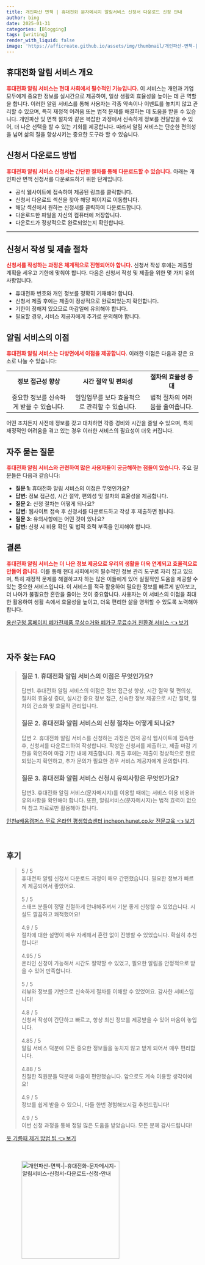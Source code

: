 ```yaml
---
title: 개인파산 면책 | 휴대전화 문자메시지 알림서비스 신청서 다운로드 신청 안내
author: bing
date: 2025-01-31
categories: [Blogging]
tags: [writing]
render_with_liquid: false
image: 'https://afficreate.github.io/assets/img/thumbnail/개인파산-면책-|-휴대전화-문자메시지-알림서비스-신청서-다운로드-신청-안내.webp'
---
```



<h2 id='휴대전화 알림 서비스 개요'>휴대전화 알림 서비스 개요</h2>

<p><b><span style="color: #ee2323;">휴대전화 알림 서비스는 현대 사회에서 필수적인 기능입니다.</span></b> 이 서비스는 개인과 기업 모두에게 중요한 정보를 실시간으로 제공하여, 일상 생활의 효율성을 높이는 데 큰 역할을 합니다. 이러한 알림 서비스를 통해 사용자는 각종 약속이나 이벤트를 놓치지 않고 관리할 수 있으며, 특히 재정적 어려움 또는 법적 문제를 해결하는 데 도움을 받을 수 있습니다. 개인파산 및 면책 절차와 같은 복잡한 과정에서 신속하게 정보를 전달받을 수 있어, 더 나은 선택을 할 수 있는 기회를 제공합니다. 따라서 알림 서비스는 단순한 편의성을 넘어 삶의 질을 향상시키는 중요한 도구라 할 수 있습니다.</p>

<h2 id='신청서 다운로드 방법'>신청서 다운로드 방법</h2>

<p><b><span style="color: #ee2323;">휴대전화 알림 서비스 신청서는 간단한 절차를 통해 다운로드할 수 있습니다.</span></b> 아래는 개인파산 면책 신청서를 다운로드하기 위한 단계입니다.</p>

<ul>
    <li>공식 웹사이트에 접속하여 제공된 링크를 클릭합니다.</li>
    <li>신청서 다운로드 섹션을 찾아 해당 페이지로 이동합니다.</li>
    <li>해당 섹션에서 원하는 신청서를 클릭하여 다운로드합니다.</li>
    <li>다운로드한 파일을 자신의 컴퓨터에 저장합니다.</li>
    <li>다운로드가 정상적으로 완료되었는지 확인합니다.</li>
</ul>

<hr />

<h2 id='신청서 작성 및 제출 절차'>신청서 작성 및 제출 절차</h2>

<p><b><span style="color: #ee2323;">신청서를 작성하는 과정은 체계적으로 진행되어야 합니다.</span></b> 신청서 작성 후에는 제출할 계획을 세우고 기한에 맞춰야 합니다. 다음은 신청서 작성 및 제출을 위한 몇 가지 유의사항입니다.</p>

<ul>
    <li>휴대전화 번호와 개인 정보를 정확히 기재해야 합니다.</li>
    <li>신청서 제출 후에는 제출이 정상적으로 완료되었는지 확인합니다.</li>
    <li>기한이 정해져 있으므로 마감일에 유의해야 합니다.</li>
    <li>필요할 경우, 서비스 제공자에게 추가로 문의해야 합니다.</li>
</ul>

<h2 id='알림 서비스의 이점'>알림 서비스의 이점</h2>

<p><b><span style="color: #ee2323;">휴대전화 알림 서비스는 다방면에서 이점을 제공합니다.</span></b> 이러한 이점은 다음과 같은 요소로 나눌 수 있습니다:</p>

<table>
    <tr>
        <td style="text-align: center; height: 17px;"><b>정보 접근성 향상</b></td>
        <td style="text-align: center; height: 17px;"><b>시간 절약 및 편의성</b></td>
        <td style="text-align: center; height: 17px;"><b>절차의 효율성 증대</b></td>
    </tr>
    <tr>
        <td style="text-align: center; height: 17px;">중요한 정보를 신속하게 받을 수 있습니다.</td>
        <td style="text-align: center; height: 17px;">일일업무를 보다 효율적으로 관리할 수 있습니다.</td>
        <td style="text-align: center; height: 17px;">법적 절차의 어려움을 줄여줍니다.</td>
    </tr>
</table>

<p>어떤 조치든지 사전에 정보를 갖고 대처하면 각종 경비와 시간을 줄일 수 있으며, 특히 재정적인 어려움을 겪고 있는 경우 이러한 서비스의 필요성이 더욱 커집니다.</p>

<h2 id='자주 묻는 질문'>자주 묻는 질문</h2>

<p><b><span style="color: #ee2323;">휴대전화 알림 서비스와 관련하여 많은 사용자들이 궁금해하는 점들이 있습니다.</span></b> 주요 질문들은 다음과 같습니다:</p>

<ul>
    <li><b>질문 1:</b> 휴대전화 알림 서비스의 이점은 무엇인가요?</li>
    <li><b>답변:</b> 정보 접근성, 시간 절약, 편의성 및 절차의 효율성을 제공합니다.</li>
    <li><b>질문 2:</b> 신청 절차는 어떻게 되나요?</li>
    <li><b>답변:</b> 웹사이트 접속 후 신청서를 다운로드하고 작성 후 제출하면 됩니다.</li>
    <li><b>질문 3:</b> 유의사항에는 어떤 것이 있나요?</li>
    <li><b>답변:</b> 신청 시 비용 확인 및 법적 효력 부족을 인지해야 합니다.</li>
</ul>

<h2 id='결론'>결론</h2>

<p><b><span style="color: #ee2323;">휴대전화 알림 서비스는 더 나은 정보 제공으로 우리의 생활을 더욱 연계되고 효율적으로 만들어 줍니다.</span></b> 이를 통해 현대 사회에서의 필수적인 정보 관리 도구로 자리 잡고 있으며, 특히 재정적 문제를 해결하고자 하는 많은 이들에게 있어 실질적인 도움을 제공할 수 있는 중요한 서비스입니다. 이 서비스를 적극 활용하여 필요한 정보를 빠르게 받아보고, 더 나아가 불필요한 혼란을 줄이는 것이 중요합니다. 사용자는 이 서비스의 이점을 최대한 활용하여 생활 속에서 효율성을 높이고, 더욱 편리한 삶을 영위할 수 있도록 노력해야 합니다.</p>


<p><a class="click-button" title="용산구청 홈페이지 폐가전제품 무상수거와 폐가구 무료수거 친환경 서비스" href="https://afficreate.github.io/posts/%EC%9A%A9%EC%82%B0%EA%B5%AC%EC%B2%AD-%ED%99%88%ED%8E%98%EC%9D%B4%EC%A7%80-%ED%8F%90%EA%B0%80%EC%A0%84%EC%A0%9C%ED%92%88-%EB%AC%B4%EC%83%81%EC%88%98%EA%B1%B0%EC%99%80-%ED%8F%90%EA%B0%80%EA%B5%AC-%EB%AC%B4%EB%A3%8C%EC%88%98%EA%B1%B0-%EC%B9%9C%ED%99%98%EA%B2%BD-%EC%84%9C%EB%B9%84%EC%8A%A4/" rel="dofollow">용산구청 홈페이지 폐가전제품 무상수거와 폐가구 무료수거 친환경 서비스 👈 보기</a></p><br>
<h2 id='자주_찾는_FAQ'>자주 찾는 FAQ</h2>
<div itemscope="" itemtype="https://schema.org/FAQPage"> 
<blockquote> 
<div itemscope="" itemprop="mainEntity" itemtype="https://schema.org/Question"> 
<h3 itemprop="name">질문 1. 휴대전화 알림 서비스의 이점은 무엇인가요?</h3> 
<div itemscope="" itemprop="acceptedAnswer" itemtype="https://schema.org/Answer"> 
<span itemprop="text"> 
<p>답변1. 휴대전화 알림 서비스의 이점은 정보 접근성 향상, 시간 절약 및 편의성, 절차의 효율성 증대, 실시간 중요 정보 접근, 신속한 정보 제공으로 시간 절약, 절차의 간소화 및 효율적 관리입니다.</p> 
</span> 
</div> 
</div> 

<div itemscope="" itemprop="mainEntity" itemtype="https://schema.org/Question"> 
<h3 itemprop="name">질문 2. 휴대전화 알림 서비스의 신청 절차는 어떻게 되나요?</h3> 
<div itemscope="" itemprop="acceptedAnswer" itemtype="https://schema.org/Answer"> 
<span itemprop="text"> 
<p>답변 2. 휴대전화 알림 서비스를 신청하는 과정은 먼저 공식 웹사이트에 접속한 후, 신청서를 다운로드하여 작성합니다. 작성한 신청서를 제출하고, 제출 마감 기한을 확인하여 마감 기한 내에 제출합니다. 제출 후에는 제출이 정상적으로 완료되었는지 확인하고, 추가 문의가 필요한 경우 서비스 제공자에게 문의합니다.</p> 
</span> 
</div> 
</div> 

<div itemscope="" itemprop="mainEntity" itemtype="https://schema.org/Question"> 
<h3 itemprop="name">질문 3. 휴대전화 알림 서비스 신청시 유의사항은 무엇인가요?</h3> 
<div itemscope="" itemprop="acceptedAnswer" itemtype="https://schema.org/Answer"> 
<span itemprop="text"> 
<p>답변3. 휴대전화 알림 서비스(문자메시지)를 이용할 때에는 서비스 이용 비용과 유의사항을 확인해야 합니다. 또한, 알림서비스(문자메시지)는 법적 효력이 없으며 참고 자료로만 활용해야 합니다.</p> 
</span> 
</div> 
</div> 
</blockquote> 
</div>
<p><a class="click-button" title="인천e배움캠퍼스 무료 온라인 평생학습센터 incheon.hunet.co.kr 전문교육" href="https://afficreate.github.io/posts/%EC%9D%B8%EC%B2%9Ce%EB%B0%B0%EC%9B%80%EC%BA%A0%ED%8D%BC%EC%8A%A4-%EB%AC%B4%EB%A3%8C-%EC%98%A8%EB%9D%BC%EC%9D%B8-%ED%8F%89%EC%83%9D%ED%95%99%EC%8A%B5%EC%84%BC%ED%84%B0-incheon.hunet.co.kr-%EC%A0%84%EB%AC%B8%EA%B5%90%EC%9C%A1/" rel="dofollow">인천e배움캠퍼스 무료 온라인 평생학습센터 incheon.hunet.co.kr 전문교육 👈 보기</a></p><br>
<h2 id='후기'>후기</h2>
<div itemscope itemtype="https://schema.org/Product">
  <blockquote>
  <div itemprop="review" itemscope itemtype="https://schema.org/Review">
      <div itemprop="reviewRating" itemscope itemtype="https://schema.org/Rating"> <span itemprop="ratingValue">5</span> / <span itemprop="bestRating">5</span> </div>
      <span itemprop="reviewBody">휴대전화 알림 신청서 다운로드 과정이 매우 간편했습니다. 필요한 정보가 빠르게 제공되어서 좋았어요.</span>
  </div>
  <br>
  <div itemprop="review" itemscope itemtype="https://schema.org/Review">
      <div itemprop="reviewRating" itemscope itemtype="https://schema.org/Rating"> <span itemprop="ratingValue">5</span> / <span itemprop="bestRating">5</span> </div>
      <span itemprop="reviewBody">스태프 분들이 정말 친절하게 안내해주셔서 기분 좋게 신청할 수 있었습니다. 시설도 깔끔하고 쾌적했어요!</span>
  </div>
  <br>
  <div itemprop="review" itemscope itemtype="https://schema.org/Review">
      <div itemprop="reviewRating" itemscope itemtype="https://schema.org/Rating"> <span itemprop="ratingValue">4.9</span> / <span itemprop="bestRating">5</span> </div>
      <span itemprop="reviewBody">절차에 대한 설명이 매우 자세해서 혼란 없이 진행할 수 있었습니다. 확실히 추천합니다!</span>
  </div>
  <br>
  <div itemprop="review" itemscope itemtype="https://schema.org/Review">
      <div itemprop="reviewRating" itemscope itemtype="https://schema.org/Rating"> <span itemprop="ratingValue">4.95</span> / <span itemprop="bestRating">5</span> </div>
      <span itemprop="reviewBody">온라인 신청이 가능해서 시간도 절약할 수 있었고, 필요한 알림을 안정적으로 받을 수 있어 만족합니다.</span>
  </div>
  <br>
  <div itemprop="review" itemscope itemtype="https://schema.org/Review">
      <div itemprop="reviewRating" itemscope itemtype="https://schema.org/Rating"> <span itemprop="ratingValue">5</span> / <span itemprop="bestRating">5</span> </div>
      <span itemprop="reviewBody">리뷰와 정보를 기반으로 신속하게 절차를 이해할 수 있었어요. 감사한 서비스입니다!</span>
  </div>
  <br>
  <div itemprop="review" itemscope itemtype="https://schema.org/Review">
      <div itemprop="reviewRating" itemscope itemtype="https://schema.org/Rating"> <span itemprop="ratingValue">4.8</span> / <span itemprop="bestRating">5</span> </div>
      <span itemprop="reviewBody">신청서 작성이 간단하고 빠르고, 항상 최신 정보를 제공받을 수 있어 마음이 놓입니다.</span>
  </div>
  <br>
  <div itemprop="review" itemscope itemtype="https://schema.org/Review">
      <div itemprop="reviewRating" itemscope itemtype="https://schema.org/Rating"> <span itemprop="ratingValue">4.85</span> / <span itemprop="bestRating">5</span> </div>
      <span itemprop="reviewBody">알림 서비스 덕분에 모든 중요한 정보들을 놓치지 않고 받게 되어서 매우 편리합니다.</span>
  </div>
  <br>
  <div itemprop="review" itemscope itemtype="https://schema.org/Review">
      <div itemprop="reviewRating" itemscope itemtype="https://schema.org/Rating"> <span itemprop="ratingValue">4.88</span> / <span itemprop="bestRating">5</span> </div>
      <span itemprop="reviewBody">친절한 직원분들 덕분에 마음이 편안했습니다. 앞으로도 계속 이용할 생각이에요!</span>
  </div>
  <br>
  <div itemprop="review" itemscope itemtype="https://schema.org/Review">
      <div itemprop="reviewRating" itemscope itemtype="https://schema.org/Rating"> <span itemprop="ratingValue">4.9</span> / <span itemprop="bestRating">5</span> </div>
      <span itemprop="reviewBody">정보를 쉽게 받을 수 있으니, 다들 한번 경험해보시길 추천드립니다!</span>
  </div>
  <br>
  <div itemprop="review" itemscope itemtype="https://schema.org/Review">
      <div itemprop="reviewRating" itemscope itemtype="https://schema.org/Rating"> <span itemprop="ratingValue">4.9</span> / <span itemprop="bestRating">5</span> </div>
      <span itemprop="reviewBody">이번 신청 과정을 통해 정말 많은 도움을 받았습니다. 모든 분께 감사드립니다!</span>
  </div>
  </blockquote>
</div>
<p><a class="click-button" title="옷 기름때 제거 방법 팁" href="https://afficreate.github.io/posts/%EC%98%B7-%EA%B8%B0%EB%A6%84%EB%95%8C-%EC%A0%9C%EA%B1%B0-%EB%B0%A9%EB%B2%95-%ED%8C%81/" rel="dofollow">옷 기름때 제거 방법 팁 👈 보기</a></p><br>
<figure class="image"><img src="https://afficreate.github.io/assets/img/thumbnail/개인파산-면책-|-휴대전화-문자메시지-알림서비스-신청서-다운로드-신청-안내.webp" alt="개인파산-면책-|-휴대전화-문자메시지-알림서비스-신청서-다운로드-신청-안내" width="256" height="256"></figure>